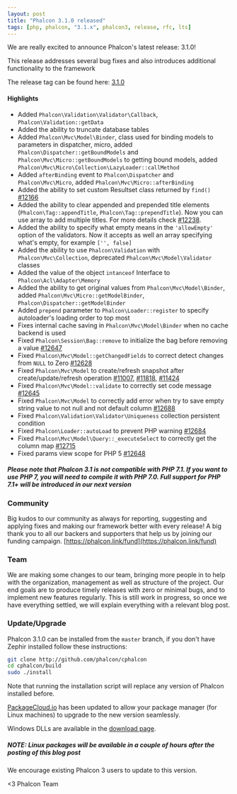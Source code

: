 ```yaml
---
layout: post
title: "Phalcon 3.1.0 released"
tags: [php, phalcon, "3.1.x", phalcon3, release, rfc, lts]
---
```


We are really excited to announce Phalcon's latest release: 3.1.0!

This release addresses several bug fixes and also introduces additional functionality to the framework

The release tag can be found here: [3.1.0](https://github.com/phalcon/cphalcon/releases/tag/v3.1.0)

<!--more-->
#### Highlights
- Added `Phalcon\Validation\Validator\Callback`, `Phalcon\Validation::getData`
- Added the ability to truncate database tables
- Added `Phalcon\Mvc\Model\Binder`, class used for binding models to parameters in dispatcher, micro, added `Phalcon\Dispatcher::getBoundModels` and `Phalcon\Mvc\Micro::getBoundModels` to getting bound models, added `Phalcon\Mvc\Micro\Collection\LazyLoader::callMethod`
- Added `afterBinding` event to `Phalcon\Dispatcher` and `Phalcon\Mvc\Micro`, added `Phalcon\Mvc\Micro::afterBinding`
- Added the ability to set custom Resultset class returned by `find()` [#12166](https://github.com/phalcon/cphalcon/issues/12166)
- Added the ability to clear appended and prepended title elements (`Phalcon\Tag::appendTitle`, `Phalcon\Tag::prependTitle`). Now you can use array to add multiple titles. For more details check [#12238](https://github.com/phalcon/cphalcon/issues/12238).
- Added the ability to specify what empty means in the `'allowEmpty'` option of the validators. Now it accepts as well an array specifying what's empty, for example `['', false]`
- Added the ability to use `Phalcon\Validation` with `Phalcon\Mvc\Collection`, deprecated `Phalcon\Mvc\Model\Validator` classes
- Added the value of the object `intanceof` Interface to `Phalcon\Acl\Adapter\Memory`
- Added the ability to get original values from `Phalcon\Mvc\Model\Binder`, added `Phalcon\Mvc\Micro::getModelBinder`, `Phalcon\Dispatcher::getModelBinder`
- Added `prepend` parameter to `Phalcon\Loader::register` to specify autoloader's loading order to top most
- Fixes internal cache saving in `Phalcon\Mvc\Model\Binder` when no cache backend is used
- Fixed `Phalcon\Session\Bag::remove` to initialize the bag before removing a value [#12647](https://github.com/phalcon/cphalcon/pull/12647)
- Fixed `Phalcon\Mvc\Model::getChangedFields` to correct detect changes from `NULL` to Zero [#12628](https://github.com/phalcon/cphalcon/issues/12628)
- Fixed `Phalcon\Mvc\Model` to create/refresh snapshot after create/update/refresh operation [#11007](https://github.com/phalcon/cphalcon/issues/11007), [#11818](https://github.com/phalcon/cphalcon/issues/11818), [#11424](https://github.com/phalcon/cphalcon/issues/11424)
- Fixed `Phalcon\Mvc\Model::validate` to correctly set code message [#12645](https://github.com/phalcon/cphalcon/issues/12645)
- Fixed `Phalcon\Mvc\Model` to correctly add error when try to save empty string value to not null and not default column [#12688](https://github.com/phalcon/cphalcon/issues/12688)
- Fixed `Phalcon\Validation\Validator\Uniqueness` collection persistent condition
- Fixed `Phalcon\Loader::autoLoad` to prevent PHP warning [#12684](https://github.com/phalcon/cphalcon/pull/12684)
- Fixed `Phalcon\Mvc\Model\Query::_executeSelect` to correctly get the column map [#12715](https://github.com/phalcon/cphalcon/issues/12715)
- Fixed params view scope for PHP 5 [#12648](https://github.com/phalcon/cphalcon/issues/12648)

<h5 class="alert alert-danger">
Please note that Phalcon 3.1 is not compatible with PHP 7.1. If you want to use PHP 7, you will need to compile it with PHP 7.0. Full support for PHP 7.1+ will be introduced in our next version
</h5>

### Community 
Big kudos to our community as always for reporting, suggesting and applying fixes and making our framework better with every release! A big thank you to all our backers and supporters that help us by joining our funding campaign. [https://phalcon.link/fund](https://phalcon.link/fund)

### Team
We are making some changes to our team, bringing more people in to help with the organization, management as well as structure of the project. Our end goals are to produce timely releases with zero or minimal bugs, and to implement new features regularly. This is still work in progress, so once we have everything settled, we will explain everything with a relevant blog post.

### Update/Upgrade

Phalcon 3.1.0 can be installed from the `master` branch, if you don't have Zephir installed follow these instructions:

```sh
git clone http://github.com/phalcon/cphalcon
cd cphalcon/build
sudo ./install
```

Note that running the installation script will replace any version of Phalcon installed before.

[PackageCloud.io](https://packagecloud.io/phalcon/stable) has been updated to allow your package manager (for Linux machines) to upgrade to the new version seamlessly.

Windows DLLs are available in the [download page](https://phalconphp.com/en/download/windows).

<h5 class="alert alert-danger">
<strong>NOTE</strong>: Linux packages will be available in a couple of hours after the posting of this blog post
</h5>

We encourage existing Phalcon 3 users to update to this version.


<3 Phalcon Team
